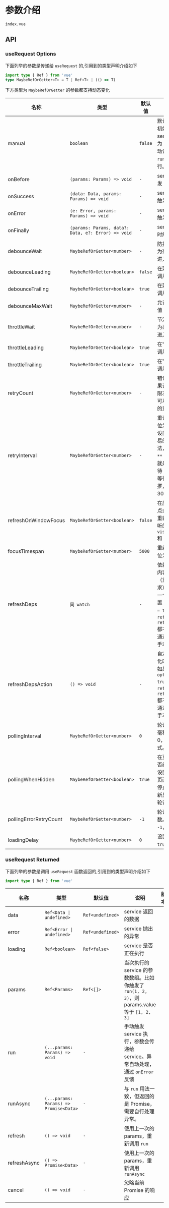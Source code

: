 # 参数介绍
<!--single-column-->

```demo
index.vue
```

## API

### useRequest Options

下面列举的参数是传递给 `useRequest` 的,引用到的类型声明介绍如下
```typescript
import type { Ref } from 'vue'
type MaybeRefOrGetter<T> = T | Ref<T> | (() => T)
```
下方类型为 `MaybeRefOrGetter` 的参数都支持动态变化

| 名称                   | 类型                                               | 默认值  | 说明                                                                                                                                                                                                  | 版本 |
| ---------------------- | -------------------------------------------------- | ------- | ----------------------------------------------------------------------------------------------------------------------------------------------------------------------------------------------------- | ---- |
| manual                 | `boolean`                                          | `false` | 默认 `false`。 即在初始化时自动执行 service。如果设置为 `true`，则需要手动调用 `run` 或 `runAsync` 触发执行。                                                                                         |      |
| onBefore               | `(params: Params) => void`                         | `-`     | service 执行前触发                                                                                                                                                                                    |      |
| onSuccess              | `(data: Data, params: Params) => void`             | `-`     | service `resolve` 时触发                                                                                                                                                                              |      |
| onError                | `(e: Error, params: Params) => void`               | `-`     | service `reject` 时触发                                                                                                                                                                               |      |
| onFinally              | `(params: Params, data?: Data, e?: Error) => void` | `-`     | service 执行完成时触发                                                                                                                                                                                |      |
| debounceWait           | `MaybeRefOrGetter<number>`                         | `-`     | 防抖等待时间, 单位为毫秒，设置后，进入防抖模式                                                                                                                                                        |      |
| debounceLeading        | `MaybeRefOrGetter<boolean>`                        | `false` | 在延迟开始前执行调用                                                                                                                                                                                  |      |
| debounceTrailing       | `MaybeRefOrGetter<boolean>`                        | `true`  | 在延迟结束后执行调用                                                                                                                                                                                  |      |
| debounceMaxWait        | `MaybeRefOrGetter<number>`                         | `-`     | 允许被延迟的最大值                                                                                                                                                                                    |      |
| throttleWait           | `MaybeRefOrGetter<number>`                         | `-`     | 节流等待时间, 单位为毫秒，设置后，进入节流模式                                                                                                                                                        |      |
| throttleLeading        | `MaybeRefOrGetter<boolean>`                        | `true`  | 在节流开始前执行调用                                                                                                                                                                                  |      |
| throttleTrailing       | `MaybeRefOrGetter<boolean>`                        | `true`  | 在节流结束后执行调用                                                                                                                                                                                  |      |
| retryCount             | `MaybeRefOrGetter<number>`                         | `-`     | 错误重试次数。如果设置为 `-1`，则无限次重试。`cancel` 可以取消正在进行的重试行为                                                                                                                      |      |
| retryInterval          | `MaybeRefOrGetter<number>`                         | `-`     | 重试时间间隔，单位为毫秒。如果不设置，默认采用简易的指数退避算法，取 `1000 * 2 ** retryCount`，也就是第一次重试等待 2s，第二次重试等待 4s，以此类推，如果大于 30s，则取 30s                           |      |
| refreshOnWindowFocus   | `MaybeRefOrGetter<boolean>`                        | `false` | 在屏幕重新获取焦点或重新显示时，重新发起请求。监听的浏览器事件为 `visibilitychange` 和 `focus`                                                                                                        |      |
| focusTimespan          | `MaybeRefOrGetter<number>`                         | `5000`  | 重新请求间隔，单位为毫秒                                                                                                                                                                              |      |
| refreshDeps            | `同 watch`                                         | `-`     | 依赖数组。当数组内容变化后会刷新（重复上一次请求）。同 `watch` 的第一个参数。如果设置 `options.manual = true`，则 `refreshDeps`, `refreshDepsAction` 都不再生效，需要通过 `run/runAsync` 手动触发请求 |      |
| refreshDepsAction      | `() => void`                                       | `-`     | 自定义依赖数组变化时的请求行为。如果设置 `options.manual = true`，则 `refreshDeps`, `refreshDepsAction` 都不再生效，需要通过 `run/runAsync` 手动触发请求                                              |      |
| pollingInterval        | `MaybeRefOrGetter<number>`                         | `0`     | 轮询间隔，单位为毫秒。如果值大于 0，则处于轮询模式。                                                                                                                                                  |      |
| pollingWhenHidden      | `MaybeRefOrGetter<boolean>`                        | `true`  | 在页面隐藏时，是否继续轮询。如果设置为 `false`，在页面隐藏时会暂时停止轮询，页面重新显示时继续上次轮询。                                                                                              |      |
| pollingErrorRetryCount | `MaybeRefOrGetter<number>`                         | `-1`    | 轮询错误重试次数。如果设置为 `-1`，则无限次                                                                                                                                                           |      |
| loadingDelay           | `MaybeRefOrGetter<number>`                         | `0`     | 设置 `loading` 变成 `true` 的延迟时间                                                                                                                                                                 |      |

### useRequest Returned

下面列举的参数是调用 `useRequest` 函数返回的,引用到的类型声明介绍如下
```typescript
import type { Ref } from 'vue'
```

| 名称         | 类型                                   | 默认值           | 说明                                                                                         | 版本 |
| ------------ | -------------------------------------- | ---------------- | -------------------------------------------------------------------------------------------- | ---- |
| data         | `Ref<Data \| undefined>`               | `Ref<undefined>` | service 返回的数据                                                                           |      |
| error        | `Ref<Error \| undefined>`              | `Ref<undefined>` | service 抛出的异常                                                                           |      |
| loading      | `Ref<boolean>`                         | `Ref<false>`     | service 是否正在执行                                                                         |      |
| params       | `Ref<Params>`                          | `Ref<[]>`        | 当次执行的 service 的参数数组。比如你触发了 `run(1, 2, 3)`，则 params.value 等于 `[1, 2, 3]` |      |
| run          | `(...params: Params) => void`          | `-`              | 手动触发 service 执行，参数会传递给 service。异常自动处理，通过 `onError` 反馈               |      |
| runAsync     | `(...params: Params) => Promise<Data>` | `-`              | 与 `run` 用法一致，但返回的是 Promise，需要自行处理异常。                                    |      |
| refresh      | `() => void`                           | `-`              | 使用上一次的 params，重新调用 `run`                                                          |      |
| refreshAsync | `() => Promise<Data>`                  | `-`              | 使用上一次的 params，重新调用 `runAsync`                                                     |      |
| cancel       | `() => void`                           | `-`              | 忽略当前 Promise 的响应                                                                      |      |
